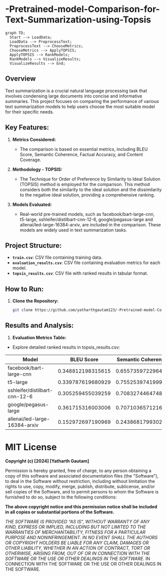 # -Pretrained-model-Comparison-for-Text-Summarization-using-Topsis

```mermaid
graph TD;
  Start --> LoadData;
  LoadData --> PreprocessText;
  PreprocessText --> ChooseMetrics;
  ChooseMetrics --> ApplyTOPSIS;
  ApplyTOPSIS --> RankModels;
  RankModels --> VisualizeResults;
  VisualizeResults --> End;
```

## Overview

Text summarization is a crucial natural language processing task that involves condensing large documents into concise and informative summaries. This project focuses on comparing the performance of various text summarization models to help users choose the most suitable model for their specific needs.

## Key Features:

1. **Metrics Considered:**
   - The comparison is based on essential metrics, including BLEU Score, Semantic Coherence, Factual Accuracy, and Content Coverage.
     
2. **Methodology - TOPSIS:**
   - The Technique for Order of Preference by Similarity to Ideal Solution (TOPSIS) method is employed for the comparison. This method considers both the similarity to the ideal solution and the dissimilarity to the negative ideal solution, providing a comprehensive ranking.

3. **Models Evaluated:**
   - Real-world pre-trained models, such as facebook/bart-large-cnn, t5-large, sshleifer/distilbart-cnn-12-6, google/pegasus-large and allenai/led-large-16384-arxiv, are included in the comparison. These models are widely used in text summarization tasks.

## Project Structure:

- **`train.csv`**: CSV file containing training data.
- **`evaluation_results.csv`**: CSV file containing evaluation metrics for each model.
- **`topsis_results.csv`**: CSV file with ranked results in tabular format.

## How to Run:

1. **Clone the Repository:**
   ```bash
   git clone https://github.com/yatharthgautam123/-Pretrained-model-Comparison-for-Text-Summarization-using-Topsis.git

## Results and Analysis:
1. **Evaluation Metrics Table:**
- Explore detailed ranked results in topsis_results.csv:

| **Model**                        | **BLEU Score**   | **Semantic Coherence**| **Factual Accuracy**| **Content Coverage** | **TOPSIS Score**  | **Rank**  |
|----------------------------------|------------------|-----------------------|---------------------|----------------------|-------------------|-----------|
| facebook/bart-large-cnn          |0.348812198315615 |0.655735972296425      |0.458348647372745    |0.371619325675868     |0.756144373364756  |3          |
| t5-large                         |0.339787619680929 |0.755253974199994      |0.457264601997934    |0.408908353539881     |0.815415414177986  |2          |
| sshleifer/distilbart-cnn-12-6    |0.305259455039259 |0.708327446474822      |0.521720904293639    |0.483918843036832     |0.865145990077243  |1          |
| google/pegasus-large             |0.361715316003006 |0.70710365712162       |0.420561581466909    |0.363004447339982     |0.726353658156676  |4          |
| allenai/led-large-16384-arxiv    |0.152972697190969 |0.243868179930235      |0.284098502397507    |0.186362323986993     |0                  |5          |



# MIT License

**Copyright (c) [2024] [Yatharth Gautam]**

Permission is hereby granted, free of charge, to any person obtaining a copy
of this software and associated documentation files (the "Software"), to deal
in the Software without restriction, including without limitation the rights
to use, copy, modify, merge, publish, distribute, sublicense, and/or sell
copies of the Software, and to permit persons to whom the Software is
furnished to do so, subject to the following conditions:

**The above copyright notice and this permission notice shall be included in all
copies or substantial portions of the Software.**

*THE SOFTWARE IS PROVIDED "AS IS", WITHOUT WARRANTY OF ANY KIND, EXPRESS OR
IMPLIED, INCLUDING BUT NOT LIMITED TO THE WARRANTIES OF MERCHANTABILITY,
FITNESS FOR A PARTICULAR PURPOSE AND NONINFRINGEMENT. IN NO EVENT SHALL THE
AUTHORS OR COPYRIGHT HOLDERS BE LIABLE FOR ANY CLAIM, DAMAGES OR OTHER
LIABILITY, WHETHER IN AN ACTION OF CONTRACT, TORT OR OTHERWISE, ARISING FROM,
OUT OF OR IN CONNECTION WITH THE SOFTWARE OR THE USE OR OTHER DEALINGS IN THE
SOFTWARE.*
IN CONNECTION WITH THE SOFTWARE OR THE USE OR OTHER DEALINGS IN THE
SOFTWARE.

